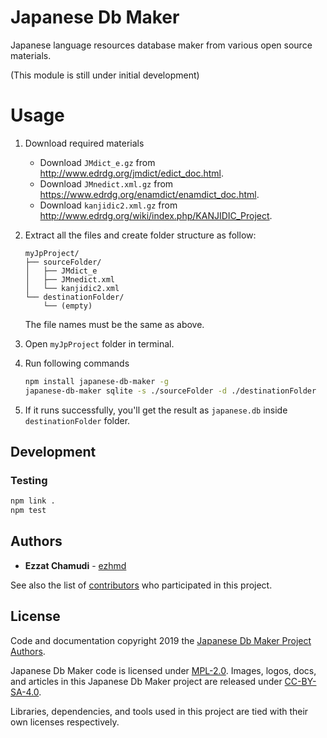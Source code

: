 # Japanese Db Maker

Japanese language resources database maker from various open source materials.

(This module is still under initial development)

# Usage
1. Download required materials
    - Download `JMdict_e.gz` from http://www.edrdg.org/jmdict/edict_doc.html.
    - Download `JMnedict.xml.gz` from https://www.edrdg.org/enamdict/enamdict_doc.html.
    - Download `kanjidic2.xml.gz` from http://www.edrdg.org/wiki/index.php/KANJIDIC_Project.

1. Extract all the files and create folder structure as follow:
    ```
    myJpProject/
    ├── sourceFolder/
    │   ├── JMdict_e
    │   ├── JMnedict.xml
    │   └── kanjidic2.xml
    └── destinationFolder/
        └── (empty)
    ```

    The file names must be the same as above.

1. Open `myJpProject` folder in terminal.

1. Run following commands

    ```sh
    npm install japanese-db-maker -g
    japanese-db-maker sqlite -s ./sourceFolder -d ./destinationFolder
    ```

1. If it runs successfully, you'll get the result as `japanese.db` inside `destinationFolder` folder.

## Development

### Testing
```sh
npm link .
npm test
```

## Authors

* **Ezzat Chamudi** - [ezhmd](https://github.com/ezhmd)

See also the list of [contributors](https://github.com/ezhmd/japanese-db-maker/graphs/contributors) who participated in this project.

## License

Code and documentation copyright 2019 the [Japanese Db Maker Project Authors](https://github.com/ezhmd/japanese-db-maker/graphs/contributors). 

Japanese Db Maker code is licensed under [MPL-2.0](https://www.mozilla.org/en-US/MPL/2.0/). Images, logos, docs, and articles in this Japanese Db Maker project are released under [CC-BY-SA-4.0](https://creativecommons.org/licenses/by-sa/4.0/legalcode).

Libraries, dependencies, and tools used in this project are tied with their own licenses respectively.

